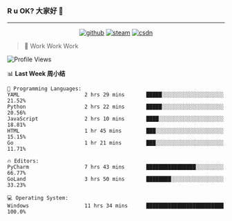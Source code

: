 ### R u OK? 大家好 👋

___

<p align="center">
  <a href="https://bigkjp97.github.io/"><img src="https://img.shields.io/badge/-GitPage-lightgrey" alt="github"></a>
  <a href="https://steamcommunity.com/id/bigkjp/"><img src="https://img.shields.io/badge/-Steam-black" alt="steam"></a>
  <a href="https://blog.csdn.net/qq_38986088"><img src="https://img.shields.io/badge/CSDN-cf000e" alt="csdn"></a>
</p>

> 🧟 Work Work Work

<!--START_SECTION:kjp readme-->
![Profile Views](http://img.shields.io/badge/Mi%20Amigos%E2%99%82%EF%B8%8F-5-ff69b4)

📊 **Last Week 周小结** 

```text
💬 Programming Languages: 
YAML                     2 hrs 29 mins       █████░░░░░░░░░░░░░░░░░░░░   21.52% 
Python                   2 hrs 22 mins       █████░░░░░░░░░░░░░░░░░░░░   20.56% 
JavaScript               2 hrs 10 mins       ████░░░░░░░░░░░░░░░░░░░░░   18.81% 
HTML                     1 hr 45 mins        ███░░░░░░░░░░░░░░░░░░░░░░   15.15% 
Go                       1 hr 21 mins        ███░░░░░░░░░░░░░░░░░░░░░░   11.71%

🔥 Editors: 
PyCharm                  7 hrs 43 mins       ████████████████░░░░░░░░░   66.77% 
GoLand                   3 hrs 50 mins       ████████░░░░░░░░░░░░░░░░░   33.23%

💻 Operating System: 
Windows                  11 hrs 34 mins      █████████████████████████   100.0%

```


<!--END_SECTION:kjp readme-->

<!--
**bigkjp97/bigkjp97** is a ✨ _special_ ✨ repository because its `README.md` (this file) appears on your GitHub profile.

Here are some ideas to get you started:

- 🔭 I’m currently working on ...
- 🌱 I’m currently learning ...
- 👯 I’m looking to collaborate on ...
- 🤔 I’m looking for help with ...
- 💬 Ask me about ...
- 📫 How to reach me: ...
- 😄 Pronouns: ...
- ⚡ Fun fact: ... -->
